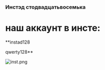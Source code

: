 ### Инстэд стодвадцатьвосемька ###



# наш аккаунт в инсте: #

**instad128

qwerty128**

![inst.png](https://bitbucket.org/repo/bdbAxR/images/2968757164-inst.png)